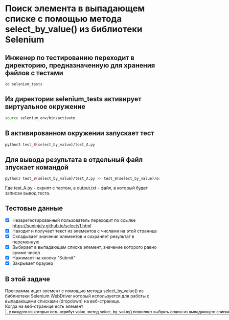 # Поиск элемента в выпадающем списке с помощью метода select_by_value() из библиотеки Selenium

## Инженер по тестированию переходит в директорию, предназначенную для хранения файлов с тестами
```
cd selenium_tests
```
## Из директории selenium_tests активирует виртуальное окружение
```sh
source selenium_env/bin/activate
```
## В активированном окружении запускает тест 
```sh
python3 test_8(select_by_value)/test_A.py
```
## Для вывода результата в отдельный файл зпускает командой 
```sh
python3 test_8(select_by_value)/test_A.py >> test_8(select_by_value)/output.txt
```
Где test_A.py -  скрипт с тестом, а output.txt - файл, в который будет записан вывод теста.

## Тестовые данные
- [x] Незарегестированный пользователь переходит по ссылке https://suninjuly.github.io/selects1.html
- [x] Находит и получает текст из элементов с числами на этой странице
- [x] Складывает значения элементов и сохраняет результат в переменную
- [x] Выбирает в выпадающем списке элемент, значение которого равно сумме чисел
- [x] Нажимает на кнопку "Submit"
- [x] Закрывает браузер

##  В этой задаче

Программа ищет элемент c помощью метода select_by_value() из библиотеки Selenium WebDriver который используется для работы с выпадающими списками (dropdown) на веб-странице. \
Когда на веб-странице есть элемент <select> (выпадающий список) с дочерними элементами <option>, у каждого из которых есть атрибут value, \
метод select_by_value() позволяет выбрать опцию из выпадающего списка, основываясь на значении value атрибута элемента <option>.
